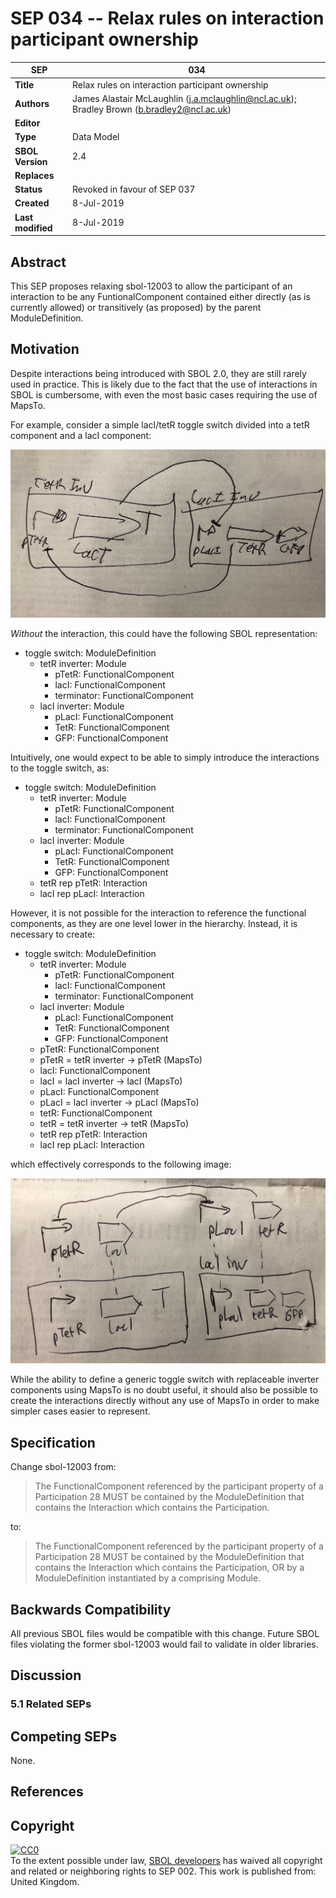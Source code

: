 SEP 034 -- Relax rules on interaction participant ownership
===================================

SEP                     | 034
----------------------|--------------
**Title**                | Relax rules on interaction participant ownership
**Authors**           | James Alastair McLaughlin (j.a.mclaughlin@ncl.ac.uk); Bradley Brown (b.bradley2@ncl.ac.uk)
**Editor**            | 
**Type**               | Data Model
**SBOL Version** | 2.4
**Replaces**        | 
**Status**             | Revoked in favour of SEP 037
**Created**          | 8-Jul-2019
**Last modified**  | 8-Jul-2019

## Abstract

This SEP proposes relaxing sbol-12003 to allow the participant of an interaction to be any FuntionalComponent contained either directly (as is currently allowed) or transitively (as proposed) by the parent ModuleDefinition.

## Motivation

Despite interactions being introduced with SBOL 2.0, they are still rarely used in practice. This is likely due to the fact that the use of interactions in SBOL is cumbersome, with even the most basic cases requiring the use of MapsTo.

For example, consider a simple lacI/tetR toggle switch divided into a tetR component and a lacI component:

<img src="sep_034_fig1.jpg" />

_Without_ the interaction, this could have the following SBOL representation:

* toggle switch: ModuleDefinition
	* tetR inverter: Module
		* pTetR: FunctionalComponent
		* lacI: FunctionalComponent
		* terminator: FunctionalComponent
	* lacI inverter: Module
		* pLacI: FunctionalComponent
		* TetR: FunctionalComponent
		* GFP: FunctionalComponent

		
Intuitively, one would expect to be able to simply introduce the interactions to the toggle switch, as:

	
* toggle switch: ModuleDefinition
	* tetR inverter: Module
		* pTetR: FunctionalComponent
		* lacI: FunctionalComponent
		* terminator: FunctionalComponent
	* lacI inverter: Module
		* pLacI: FunctionalComponent
		* TetR: FunctionalComponent
		* GFP: FunctionalComponent
	* tetR rep pTetR: Interaction
	* lacI rep pLacI: Interaction

However, it is not possible for the interaction to reference the functional components, as they are one level lower in the hierarchy.  Instead, it is necessary to create:


* toggle switch: ModuleDefinition
	* tetR inverter: Module
		* pTetR: FunctionalComponent
		* lacI: FunctionalComponent
		* terminator: FunctionalComponent
	* lacI inverter: Module
		* pLacI: FunctionalComponent
		* TetR: FunctionalComponent
		* GFP: FunctionalComponent
	* pTetR: FunctionalComponent
	* pTetR = tetR inverter -> pTetR (MapsTo)
	* lacI: FunctionalComponent
	* lacI = lacI inverter -> lacI (MapsTo)
	* pLacI: FunctionalComponent
	* pLacI = lacI inverter -> pLacI (MapsTo)
	* tetR: FunctionalComponent
	* tetR = tetR inverter -> tetR (MapsTo)
	* tetR rep pTetR: Interaction
	* lacI rep pLacI: Interaction

which effectively corresponds to the following image:

<img src="sep_034_fig2.jpg" />

While the ability to define a generic toggle switch with replaceable inverter components using MapsTo is no doubt useful, it should also be possible to create the interactions directly without any use of MapsTo in order to make simpler cases easier to represent.


## Specification

Change sbol-12003 from:

> The FunctionalComponent referenced by the participant property of a Participation 28 MUST be contained by the ModuleDefinition that contains the Interaction which contains the Participation.

to:

> The FunctionalComponent referenced by the participant property of a Participation 28 MUST be contained by the ModuleDefinition that contains the Interaction which contains the Participation, OR by a ModuleDefinition instantiated by a comprising Module.



## Backwards Compatibility <a name='compatibility'></a>

All previous SBOL files would be compatible with this change.  Future SBOL files violating the former sbol-12003 would fail to validate in older libraries.


## Discussion <a name='discussion'></a>

 
### 5.1 Related SEPs


## Competing SEPs <a name='competing_seps'></a>

None.

References <a name='references'></a>
----------------

Copyright <a name='copyright'></a>
-------------

<p xmlns:dct="http://purl.org/dc/terms/" xmlns:vcard="http://www.w3.org/2001/vcard-rdf/3.0#">
  <a rel="license"
     href="http://creativecommons.org/publicdomain/zero/1.0/">
    <img src="http://i.creativecommons.org/p/zero/1.0/88x31.png" style="border-style: none;" alt="CC0" />
  </a>
  <br />
  To the extent possible under law,
  <a rel="dct:publisher"
     href="sbolstandard.org">
    <span property="dct:title">SBOL developers</span></a>
  has waived all copyright and related or neighboring rights to
  <span property="dct:title">SEP 002</span>.
This work is published from:
<span property="vcard:Country" datatype="dct:ISO3166"
      content="US" about="sbolstandard.org">
  United Kingdom</span>.
</p>
